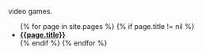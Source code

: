video games.
<ul>
{% for page in site.pages %}
{% if page.title != nil %}
  <li><a href="{{page.url | relative_url}}"><strong>{{page.title}}</strong></a></li>
{% endif %}
{% endfor %}
</ul>